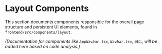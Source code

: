 # Layout Components

This section documents components responsible for the overall page structure and persistent UI elements, found in `frontend/src/components/layout`.

*(Documentation for components like `AppNavbar.tsx`, `Navbar.tsx`, etc., will be added here based on code analysis.)*
